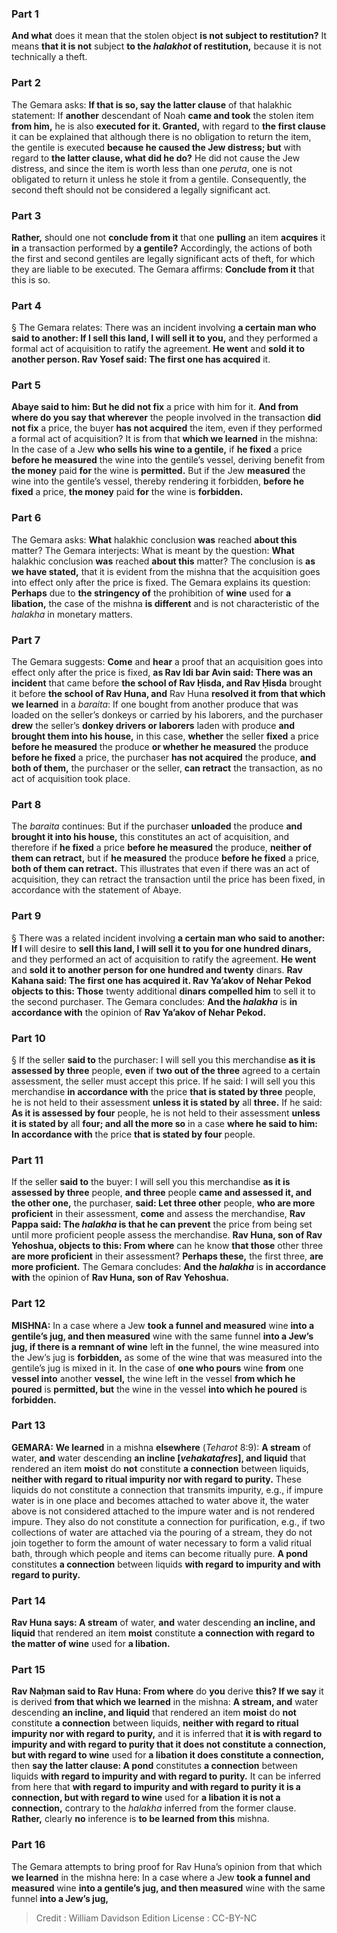 
### Part 1
<b>And what</b> does it mean that the stolen object <b>is not subject to restitution?</b> It means <b>that it is not</b> subject <b>to the <i>halakhot</i> of restitution,</b> because it is not technically a theft.

### Part 2
The Gemara asks: <b>If that is so, say the latter clause</b> of that halakhic statement: If <b>another</b> descendant of Noah <b>came and took</b> the stolen item <b>from him,</b> he is also <b>executed for it. Granted,</b> with regard to <b>the first clause</b> it can be explained that although there is no obligation to return the item, the gentile is executed <b>because he caused the Jew distress; but</b> with regard to <b>the latter clause, what did he do?</b> He did not cause the Jew distress, and since the item is worth less than one <i>peruta</i>, one is not obligated to return it unless he stole it from a gentile. Consequently, the second theft should not be considered a legally significant act.

### Part 3
<b>Rather,</b> should one not <b>conclude from it</b> that one <b>pulling</b> an item <b>acquires</b> it <b>in</b> a transaction performed by <b>a gentile?</b> Accordingly, the actions of both the first and second gentiles are legally significant acts of theft, for which they are liable to be executed. The Gemara affirms: <b>Conclude from it</b> that this is so.

### Part 4
§ The Gemara relates: There was an incident involving <b>a certain man who said to another: If I sell this land, I will sell it to you,</b> and they performed a formal act of acquisition to ratify the agreement. <b>He went</b> and <b>sold it to another person. Rav Yosef said: The first one has acquired</b> it.

### Part 5
<b>Abaye said to him: But he did not fix</b> a price with him for it. <b>And from where do you say that wherever</b> the people involved in the transaction <b>did not fix</b> a price, the buyer <b>has not acquired</b> the item, even if they performed a formal act of acquisition? It is from that <b>which we learned</b> in the mishna: In the case of a Jew <b>who sells his wine to a gentile,</b> if <b>he fixed</b> a price <b>before he measured</b> the wine into the gentile’s vessel, deriving benefit from <b>the money</b> paid <b>for</b> the wine is <b>permitted.</b> But if the Jew <b>measured</b> the wine into the gentile’s vessel, thereby rendering it forbidden, <b>before he fixed</b> a price, <b>the money</b> paid <b>for</b> the wine is <b>forbidden.</b>

### Part 6
The Gemara asks: <b>What</b> halakhic conclusion <b>was</b> reached <b>about this</b> matter? The Gemara interjects: What is meant by the question: <b>What</b> halakhic conclusion <b>was</b> reached <b>about this</b> matter? The conclusion is <b>as we have stated,</b> that it is evident from the mishna that the acquisition goes into effect only after the price is fixed. The Gemara explains its question: <b>Perhaps</b> due to <b>the stringency of</b> the prohibition of <b>wine</b> used for <b>a libation,</b> the case of the mishna <b>is different</b> and is not characteristic of the <i>halakha</i> in monetary matters.

### Part 7
The Gemara suggests: <b>Come</b> and <b>hear</b> a proof that an acquisition goes into effect only after the price is fixed, <b>as Rav Idi bar Avin said: There was an incident</b> that came before <b>the school of Rav Ḥisda, and Rav Ḥisda</b> brought it before <b>the school of Rav Huna, and</b> Rav Huna <b>resolved it from that which we learned</b> in a <i>baraita</i>: If one bought from another produce that was loaded on the seller’s donkeys or carried by his laborers, and the purchaser <b>drew</b> the seller’s <b>donkey drivers or laborers</b> laden with produce <b>and brought them into his house,</b> in this case, <b>whether</b> the seller <b>fixed</b> a price <b>before he measured</b> the produce <b>or whether he measured</b> the produce <b>before he fixed</b> a price, the purchaser <b>has not acquired</b> the produce, <b>and both of them,</b> the purchaser or the seller, <b>can retract</b> the transaction, as no act of acquisition took place.

### Part 8
The <i>baraita</i> continues: But if the purchaser <b>unloaded</b> the produce <b>and brought it into his house,</b> this constitutes an act of acquisition, and therefore if <b>he fixed</b> a price <b>before he measured</b> the produce, <b>neither of them can retract,</b> but if <b>he measured</b> the produce <b>before he fixed</b> a price, <b>both of them can retract.</b> This illustrates that even if there was an act of acquisition, they can retract the transaction until the price has been fixed, in accordance with the statement of Abaye.

### Part 9
§ There was a related incident involving <b>a certain man who said to another: If I</b> will desire to <b>sell this land, I will sell it to you for one hundred dinars,</b> and they performed an act of acquisition to ratify the agreement. <b>He went</b> and <b>sold it to another person for one hundred and twenty</b> dinars. <b>Rav Kahana said: The first one has acquired it. Rav Ya’akov of Nehar Pekod objects to this: Those</b> twenty additional <b>dinars compelled him</b> to sell it to the second purchaser. The Gemara concludes: <b>And the <i>halakha</i></b> is <b>in accordance with</b> the opinion of <b>Rav Ya’akov of Nehar Pekod.</b>

### Part 10
§ If the seller <b>said to</b> the purchaser: I will sell you this merchandise <b>as it is assessed by three</b> people, <b>even</b> if <b>two out of the three</b> agreed to a certain assessment, the seller must accept this price. If he said: I will sell you this merchandise <b>in accordance with</b> the price <b>that is stated by three</b> people, he is not held to their assessment <b>unless it is stated by</b> all <b>three.</b> If he said: <b>As it is assessed by four</b> people, he is not held to their assessment <b>unless it is stated by</b> all <b>four; and all the more so</b> in a case <b>where he said to him: In accordance with</b> the price <b>that is stated by four</b> people.

### Part 11
If the seller <b>said to</b> the buyer: I will sell you this merchandise <b>as it is assessed by three</b> people, <b>and three</b> people <b>came and assessed it, and the other one,</b> the purchaser, <b>said: Let three other</b> people, <b>who are more proficient</b> in their assessment, <b>come</b> and assess the merchandise, <b>Rav Pappa said: The <i>halakha</i> is that he can prevent</b> the price from being set until more proficient people assess the merchandise. <b>Rav Huna, son of Rav Yehoshua, objects to this: From where</b> can he know <b>that those</b> other three <b>are more proficient</b> in their assessment? <b>Perhaps these,</b> the first three, <b>are more proficient.</b> The Gemara concludes: <b>And the <i>halakha</i></b> is <b>in accordance with</b> the opinion of <b>Rav Huna, son of Rav Yehoshua.</b>

### Part 12
<strong>MISHNA:</strong> In a case where a Jew <b>took a funnel and measured</b> wine <b>into a gentile’s jug, and then measured</b> wine with the same funnel <b>into a Jew’s jug, if there is a remnant of wine</b> left <b>in</b> the funnel, the wine measured into the Jew’s jug is <b>forbidden,</b> as some of the wine that was measured into the gentile’s jug is mixed in it. In the case of <b>one who pours</b> wine <b>from</b> one <b>vessel into</b> another <b>vessel,</b> the wine left in the vessel <b>from which he poured</b> is <b>permitted, but</b> the wine in the vessel <b>into which he poured</b> is <b>forbidden.</b>

### Part 13
<strong>GEMARA:</strong> <b>We learned</b> in a mishna <b>elsewhere</b> (<i>Teharot</i> 8:9): <b>A stream</b> of water, <b>and</b> water descending <b>an incline [<i>vehakatafres</i>], and liquid</b> that rendered an item <b>moist</b> do <b>not</b> constitute <b>a connection</b> between liquids, <b>neither with regard to ritual impurity nor with regard to purity.</b> These liquids do not constitute a connection that transmits impurity, e.g., if impure water is in one place and becomes attached to water above it, the water above is not considered attached to the impure water and is not rendered impure. They also do not constitute a connection for purification, e.g., if two collections of water are attached via the pouring of a stream, they do not join together to form the amount of water necessary to form a valid ritual bath, through which people and items can become ritually pure. <b>A pond</b> constitutes <b>a connection</b> between liquids <b>with regard to impurity and with regard to purity.</b>

### Part 14
<b>Rav Huna says: A stream</b> of water, <b>and</b> water descending <b>an incline, and liquid</b> that rendered an item <b>moist</b> constitute <b>a connection with regard to the matter of wine</b> used for <b>a libation.</b>

### Part 15
<b>Rav Naḥman said to Rav Huna: From where</b> do <b>you</b> derive <b>this? If we say</b> it is derived <b>from that which we learned</b> in the mishna: <b>A stream, and</b> water descending <b>an incline, and liquid</b> that rendered an item <b>moist</b> do <b>not</b> constitute <b>a connection</b> between liquids, <b>neither with regard to ritual impurity nor with regard to purity,</b> and it is inferred that <b>it is with regard to impurity and with regard to purity that it does not constitute a connection, but with regard to wine</b> used for <b>a libation it does constitute a connection,</b> then <b>say the latter clause: A pond</b> constitutes <b>a connection</b> between liquids <b>with regard to impurity and with regard to purity.</b> It can be inferred from here that <b>with regard to impurity and with regard to purity it is a connection, but with regard to wine</b> used for <b>a libation it is not a connection,</b> contrary to the <i>halakha</i> inferred from the former clause. <b>Rather,</b> clearly <b>no</b> inference is <b>to be learned from this</b> mishna.

### Part 16
The Gemara attempts to bring proof for Rav Huna’s opinion from that which <b>we learned</b> in the mishna here: In a case where a Jew <b>took a funnel and measured</b> wine <b>into a gentile’s jug, and then measured</b> wine with the same funnel <b>into a Jew’s jug,</b>

>Credit : William Davidson Edition
>License : CC-BY-NC
